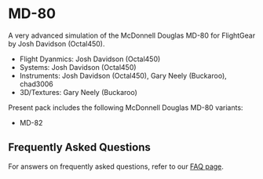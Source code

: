 # MD-80
A very advanced simulation of the McDonnell Douglas MD-80 for FlightGear by Josh Davidson (Octal450).

- Flight Dyanmics: Josh Davidson (Octal450)
- Systems: Josh Davidson (Octal450)
- Instruments: Josh Davidson (Octal450), Gary Neely (Buckaroo), chad3006
- 3D/Textures: Gary Neely (Buckaroo)

Present pack includes the following McDonnell Douglas MD-80 variants:
- MD-82

## Frequently Asked Questions
For answers on frequently asked questions, refer to our [FAQ page](https://github.com/Octal450/MD-80/blob/master/FAQ.md).

